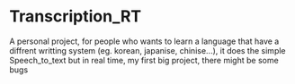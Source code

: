 # Transcription_RT
A personal project, for people who wants to learn a language that have a diffrent writting system (eg. korean, japanise, chinise...), it does the simple Speech_to_text but in real time, my first big project, there might be some bugs
